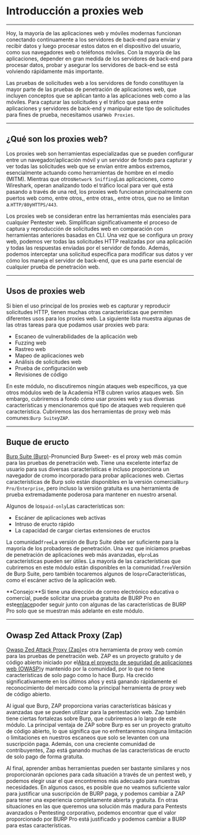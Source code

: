 # Introducción a proxies web

---

Hoy, la mayoría de las aplicaciones web y móviles modernas funcionan conectando continuamente a los servidores de back-end para enviar y recibir datos y luego procesar estos datos en el dispositivo del usuario, como sus navegadores web o teléfonos móviles. Con la mayoría de las aplicaciones, depender en gran medida de los servidores de back-end para procesar datos, probar y asegurar los servidores de back-end se está volviendo rápidamente más importante.

Las pruebas de solicitudes web a los servidores de fondo constituyen la mayor parte de las pruebas de penetración de aplicaciones web, que incluyen conceptos que se aplican tanto a las aplicaciones web como a las móviles. Para capturar las solicitudes y el tráfico que pasa entre aplicaciones y servidores de back-end y manipular este tipo de solicitudes para fines de prueba, necesitamos usar`Web Proxies`.

---

## ¿Qué son los proxies web?

Los proxies web son herramientas especializadas que se pueden configurar entre un navegador/aplicación móvil y un servidor de fondo para capturar y ver todas las solicitudes web que se envían entre ambos extremos, esencialmente actuando como herramientas de hombre en el medio (MITM). Mientras que otros`Network Sniffing`Las aplicaciones, como Wireshark, operan analizando todo el tráfico local para ver qué está pasando a través de una red, los proxies web funcionan principalmente con puertos web como, entre otros,, entre otras,, entre otros, que no se limitan a.`HTTP/80`y`HTTPS/443`.

Los proxies web se consideran entre las herramientas más esenciales para cualquier Pentester web. Simplifican significativamente el proceso de captura y reproducción de solicitudes web en comparación con herramientas anteriores basadas en CLI. Una vez que se configura un proxy web, podemos ver todas las solicitudes HTTP realizadas por una aplicación y todas las respuestas enviadas por el servidor de fondo. Además, podemos interceptar una solicitud específica para modificar sus datos y ver cómo los maneja el servidor de back-end, que es una parte esencial de cualquier prueba de penetración web.

---

## Usos de proxies web

Si bien el uso principal de los proxies web es capturar y reproducir solicitudes HTTP, tienen muchas otras características que permiten diferentes usos para los proxies web. La siguiente lista muestra algunas de las otras tareas para que podamos usar proxies web para:

- Escaneo de vulnerabilidades de la aplicación web
- Fuzzing web
- Rastreo web
- Mapeo de aplicaciones web
- Análisis de solicitudes web
- Prueba de configuración web
- Revisiones de código

En este módulo, no discutiremos ningún ataques web específicos, ya que otros módulos web de la Academia HTB cubren varios ataques web. Sin embargo, cubriremos a fondo cómo usar proxies web y sus diversas características y mencionaremos qué tipo de ataques web requieren qué característica. Cubriremos las dos herramientas de proxy web más comunes:`Burp Suite`y`ZAP`.

---

## Buque de eructo

[Burp Suite (Burp)](https://portswigger.net/burp)-Pronuncied Burp Sweet- es el proxy web más común para las pruebas de penetración web. Tiene una excelente interfaz de usuario para sus diversas características e incluso proporciona un navegador de cromo incorporado para probar aplicaciones web. Ciertas características de Burp solo están disponibles en la versión comercial`Burp Pro/Enterprise`, pero incluso la versión gratuita es una herramienta de prueba extremadamente poderosa para mantener en nuestro arsenal.

Algunos de los`paid-only`Las características son:

- Escáner de aplicaciones web activas
- Intruso de eructo rápido
- La capacidad de cargar ciertas extensiones de eructos

La comunidad`free`La versión de Burp Suite debe ser suficiente para la mayoría de los probadores de penetración. Una vez que iniciamos pruebas de penetración de aplicaciones web más avanzadas, el`pro`Las características pueden ser útiles. La mayoría de las características que cubriremos en este módulo están disponibles en la comunidad.`free`Versión de Burp Suite, pero también tocaremos algunos de los`pro`Características, como el escáner activo de la aplicación web.

**Consejo:**Si tiene una dirección de correo electrónico educativa o comercial, puede solicitar una prueba gratuita de BURP Pro en este[enlace](https://portswigger.net/burp/pro/trial)poder seguir junto con algunas de las características de BURP Pro solo que se muestran más adelante en este módulo.

---

## Owasp Zed Attack Proxy (Zap)

[Owasp Zed Attack Proxy (Zap)](https://www.zaproxy.org/)es otra herramienta de proxy web común para las pruebas de penetración web. ZAP es un proyecto gratuito y de código abierto iniciado por el[Abra el proyecto de seguridad de aplicaciones web (OWASP)](https://owasp.org/)y mantenido por la comunidad, por lo que no tiene características de solo pago como lo hace Burp. Ha crecido significativamente en los últimos años y está ganando rápidamente el reconocimiento del mercado como la principal herramienta de proxy web de código abierto.

Al igual que Burp, ZAP proporciona varias características básicas y avanzadas que se pueden utilizar para la pentestación web. Zap también tiene ciertas fortalezas sobre Burp, que cubriremos a lo largo de este módulo. La principal ventaja de ZAP sobre Burp es ser un proyecto gratuito de código abierto, lo que significa que no enfrentaremos ninguna limitación o limitaciones en nuestros escaneos que solo se levanten con una suscripción paga. Además, con una creciente comunidad de contribuyentes, Zap está ganando muchas de las características de eructo de solo pago de forma gratuita.

Al final, aprender ambas herramientas pueden ser bastante similares y nos proporcionarán opciones para cada situación a través de un pentest web, y podemos elegir usar el que encontremos más adecuado para nuestras necesidades. En algunos casos, es posible que no veamos suficiente valor para justificar una suscripción de BURP paga, y podemos cambiar a ZAP para tener una experiencia completamente abierta y gratuita. En otras situaciones en las que queremos una solución más madura para Pentests avanzados o Pentesting corporativo, podemos encontrar que el valor proporcionado por BURP Pro está justificado y podemos cambiar a BURP para estas características.
